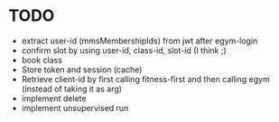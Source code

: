 # TODO

- extract user-id (mmsMembershipIds) from jwt after egym-login
- confirm slot by using user-id, class-id, slot-id (I think ;)
- book class
- Store token and session (cache)
- Retrieve client-id by first calling fitness-first and then calling egym (instead of taking it as arg)
- implement delete
- implement unsupervised run

